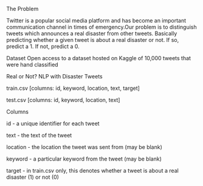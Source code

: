 The Problem

Twitter  is a  popular social media platform and has become an important communication channel in times of emergency.Our problem is to  distinguish tweets which announces a real disaster from other tweets. Basically predicting whether a given tweet is about a real disaster or not. If so, predict a 1. If not, predict a 0.

Dataset
Open access to a dataset hosted on Kaggle of 10,000 tweets that were hand classified

Real or Not? NLP with Disaster Tweets

train.csv [columns: id, keyword, location, text, target]

test.csv [columns: id, keyword, location, text]

Columns

id - a unique identifier for each tweet

text - the text of the tweet

location - the location the tweet was sent from (may be blank)

keyword - a particular keyword from the tweet (may be blank)

target - in train.csv only, this denotes whether a tweet is about a real disaster (1) or not (0)

